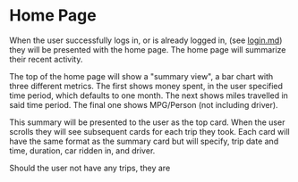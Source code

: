 # Home Page

When the user successfully logs in, or is already logged in, (see [login.md](login.md)) they will be presented with the home page. The home page will summarize their recent activity. 

The top of the home page will show a "summary view", a bar chart with three different metrics. The first shows money spent, in the user specified time period, which defaults to one month. The next shows miles travelled in said time period. The final one shows MPG/Person (not including driver). 

This summary will be presented to the user as the top card. When the user scrolls they will see subsequent cards for each trip they took. Each card will have the same format as the summary card but will specify, trip date and time, duration, car ridden in, and driver.

Should the user not have any trips, they are 
